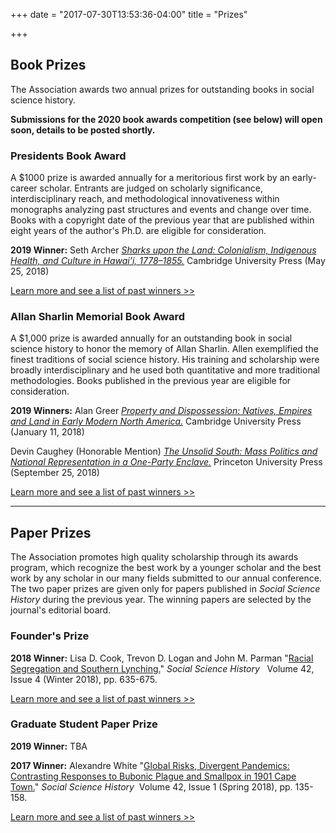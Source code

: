 +++
date = "2017-07-30T13:53:36-04:00"
title = "Prizes"

+++

## Book Prizes

The Association awards two annual prizes for outstanding books in social science history.

**Submissions for the 2020 book awards competition (see below) will open soon, details to be posted shortly.**

### Presidents Book Award

A $1000 prize is awarded annually for a meritorious first work by an early-career scholar. Entrants are judged on scholarly significance, interdisciplinary reach, and methodological innovativeness within monographs analyzing past structures and events and change over time. Books with a copyright date of the previous year that are published within eight years of the author's Ph.D. are eligible for consideration.

**2019 Winner:**  Seth Archer  <a href="https://www.cambridge.org/us/academic/subjects/history/history-native-american-peoples/sharks-upon-land-colonialism-indigenous-health-and-culture-hawaii-17781855?format=HB&isbn=9781107174566" target="_blank"><i>Sharks upon the Land: Colonialism, Indigenous Health, and Culture in Hawai’i, 1778–1855.</i></a>   Cambridge University Press (May 25, 2018)

[Learn more and see a list of past winners >>](/awards/president_award/)

### Allan Sharlin Memorial Book Award

A $1,000 prize is awarded annually for an outstanding book in social science history to honor the memory of Allan Sharlin. Allen exemplified the finest traditions of social science history. His training and scholarship were broadly interdisciplinary and he used both quantitative and more traditional methodologies. Books published in the previous year are eligible for consideration.

**2019 Winners:** Alan Greer <a href="https://www.cambridge.org/us/academic/subjects/history/history-native-american-peoples/property-and-dispossession-natives-empires-and-land-early-modern-north-america?format=PB" target="_blank"><i>Property and Dispossession: Natives, Empires and Land in Early Modern North America.</i></a>  Cambridge University Press (January 11, 2018)<br />

Devin Caughey (Honorable Mention) <a href="https://press.princeton.edu/books/paperback/9780691181806/the-unsolid-south" target="_blank"><i>The Unsolid South: Mass Politics and National Representation in a One-Party Enclave.</i></a>  Princeton University Press (September 25, 2018)

[Learn more and see a list of past winners >>](/awards/sharlin_award/)

<hr>

## Paper Prizes

The Association promotes high quality scholarship through its awards program, which recognize the best work by a younger scholar and the best work by any scholar in our many fields submitted to our annual conference. The two paper prizes are given only for papers published in <i>Social Science History</i> during the previous year. The winning papers are selected by the journal's editorial board.

### Founder's Prize

<b>2018 Winner:</b> Lisa D. Cook, Trevon D. Logan and John M. Parman "[Racial Segregation and Southern Lynching.](https://doi.org/10.1017/ssh.2018.21)" *Social Science History* &nbsp;&nbsp;Volume 42, Issue 4 (Winter 2018), pp. 635-675.

[Learn more and see a list of past winners >>](/awards/founder_prize/)

### Graduate Student Paper Prize

<b>2019 Winner:</b> TBA  

**2017 Winner:** Alexandre White "[Global Risks, Divergent Pandemics: Contrasting Responses to Bubonic Plague and Smallpox in 1901 Cape Town.](https://doi.org/10.1017/ssh.2017.41)" *Social Science History*&nbsp;&nbsp;Volume 42, Issue 1 (Spring 2018), pp. 135-158.

[Learn more and see a list of past winners >>](/awards/graduate_prize/)
